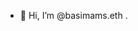- 👋 Hi, I’m @basimams.eth
.

<!---
basimamsa/basimamsa is a ✨ special ✨ repository because its `README.md` (this file) appears on your GitHub profile.
You can click the Preview link to take a look at your changes.
--->

